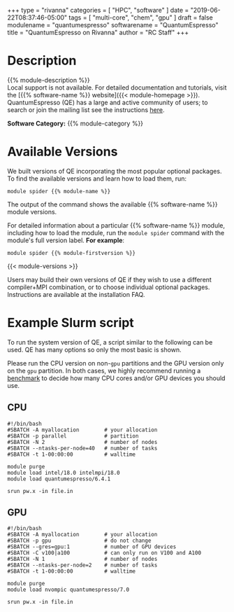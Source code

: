 +++
type = "rivanna"
categories = [
  "HPC",
  "software"
]
date = "2019-06-22T08:37:46-05:00"
tags = [
  "multi-core",
  "chem",
  "gpu"
]
draft = false
modulename = "quantumespresso"
softwarename = "QuantumEspresso"
title = "QuantumEspresso on Rivanna"
author = "RC Staff"
+++

# Description
{{% module-description %}}
<br>
Local support is not available. For detailed documentation and tutorials, visit the [{{% software-name %}} website]({{< module-homepage >}}). QuantumEspresso (QE) has a large and active community of users; to search or join the mailing list see the instructions [here](https://www.quantum-espresso.org/forum).

**Software Category:** {{% module-category %}}

# Available Versions
We built versions of QE incorporating the most popular optional packages. To find the available versions and learn how to load them, run:
```
module spider {{% module-name %}}
```

The output of the command shows the available {{% software-name %}} module versions.

For detailed information about a particular {{% software-name %}} module, including how to load the module, run the `module spider` command with the module's full version label. __For example__:
```
module spider {{% module-firstversion %}}
```

{{< module-versions >}}

Users may build their own versions of QE if they wish to use a different compiler+MPI combination, or to choose individual optional packages.  Instructions are available at the installation FAQ.

# Example Slurm script
To run the system version of QE, a script similar to the following can be used.  QE has many options so only the most basic is shown.

Please run the CPU version on non-`gpu` partitions and the GPU version only on the `gpu` partition. In both cases, we highly recommend running a [benchmark](https://learning.rc.virginia.edu/tutorials/benchmark/) to decide how many CPU cores and/or GPU devices you should use.

## CPU
```
#!/bin/bash
#SBATCH -A myallocation        # your allocation
#SBATCH -p parallel            # partition
#SBATCH -N 2                   # number of nodes
#SBATCH --ntasks-per-node=40   # number of tasks
#SBATCH -t 1-00:00:00          # walltime

module purge
module load intel/18.0 intelmpi/18.0
module load quantumespresso/6.4.1

srun pw.x -in file.in
```

## GPU
```
#!/bin/bash
#SBATCH -A myallocation        # your allocation
#SBATCH -p gpu                 # do not change
#SBATCH --gres=gpu:1           # number of GPU devices
#SBATCH -C v100|a100           # can only run on V100 and A100
#SBATCH -N 1                   # number of nodes
#SBATCH --ntasks-per-node=2    # number of tasks
#SBATCH -t 1-00:00:00          # walltime

module purge
module load nvompic quantumespresso/7.0

srun pw.x -in file.in
```
